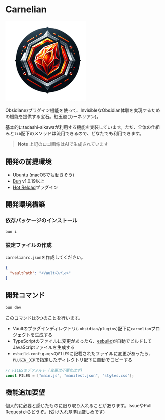 # Carnelian

<img src="./logo.png" width=256 />

Obsidianのプラグイン機能を使って、InvisibleなObsidian体験を実現するための機能を提供する宝石。紅玉髄(カーネリアン)。

基本的にtadashi-aikawaが利用する機能を実装しています。ただ、全体の仕組みと`lib`配下のメソッドは流用できるので、どなたでも利用できます。

> **Note**
> 上記のロゴ画像はAIで生成されています

## 開発の前提環境

- Ubuntu (macOSでも動きそう)
- [Bun] v1.0.19以上
- [Hot Reload]プラグイン

## 開発環境構築

### 依存パッケージのインストール

```console
bun i
```

### 設定ファイルの作成

`carnelianrc.json`を作成してください。

```json
{
  "vaultPath": "<Vaultのパス>"
}
```

## 開発コマンド

```console
bun dev
```

このコマンドは3つのことを行います。

- Vaultのプラグインディレクトリ(`.obsidian/plugins`)配下に`carnelian`プロジェクトを生成する
- TypeScriptのファイルに変更があったら、[esbuild]が自動でビルドしてJavaScriptファイルを生成する
- `esbuild.config.mjs`の`FILES`に記載されたファイルに変更があったら、`PLUGIN_DIR`で指定したディレクトリ配下に自動でコピーする

```ts
// FILESのデフォルト (変更は不要なはず)
const FILES = ["main.js", "manifest.json", "styles.css"];
```

## 機能追加要望

個人的に必要と感じたものに限り取り入れることがあります。IssueやPull Requestからどうぞ。(受け入れ基準は厳しめです)

[Bun]: https://bun.sh/
[esbuild]: https://esbuild.github.io/
[Hot Reload]: https://github.com/pjeby/hot-reload

